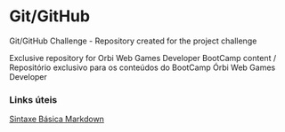 # Git/GitHub 
Git/GitHub Challenge - Repository created for the project challenge

Exclusive repository for Orbi Web Games Developer BootCamp content / Repositório exclusivo para os conteúdos do BootCamp Órbi Web Games Developer

### Links úteis 
[Sintaxe Básica Markdown](https://www.markdownguide.org/cheat-sheet/)
